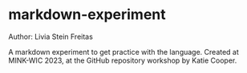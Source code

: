 # markdown-experiment

Author: Livia Stein Freitas

A markdown experiment to get practice with the language. Created at MINK-WIC 2023, at the GitHub repository workshop by Katie Cooper.
